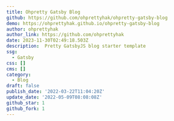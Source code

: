 ```yaml
---
title: Ohpretty Gatsby Blog
github: https://github.com/ohprettyhak/ohpretty-gatsby-blog
demo: https://ohprettyhak.github.io/ohpretty-gatsby-blog
author: ohprettyhak
author_link: https://github.com/ohprettyhak
date: 2023-11-30T02:49:18.503Z
description: ️ Pretty GatsbyJS blog starter template
ssg:
  - Gatsby
css: []
cms: []
category:
  - Blog
draft: false
publish_date: '2022-03-22T11:04:20Z'
update_date: '2022-05-09T08:08:08Z'
github_star: 1
github_fork: 1
---
```

